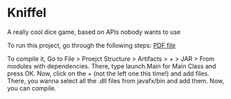 # Kniffel
A really cool dice game, based on APIs nobody wants to use

To run this project, go through the following steps:
[PDF file](https://drive.google.com/uc?export=download&id=1EhUqez_4KQMucY7tlLVfxDw9sZfhy3Yy)

To compile it, Go to File > Proejct Structure > Artifacts > + > JAR > From modules with dependencies. There, type launch.Main for Main Class and press OK.
Now, click on the + (not the left one this time!) and add files. There, you wanna select all the .dll files from javafx/bin and add them. Now, you can compile.
